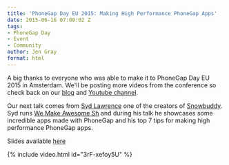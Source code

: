 ```yaml
---
title: 'PhoneGap Day EU 2015: Making High Performance PhoneGap Apps'
date: 2015-06-16 07:00:02 Z
tags:
- PhoneGap Day
- Event
- Community
author: Jen Gray
format: html
---
```


A big thanks to everyone who was able to make it to PhoneGap Day EU 2015 in Amsterdam. We'll be posting more videos from the conference so check back on our [blog](https://phonegap.com/blog/tag/phonegap-day/) and [Youtube channel](https://www.youtube.com/user/PhoneGap).

Our next talk comes from [Syd Lawrence](https://twitter.com/sydlawrence) one of the creators of [Snowbuddy](https://phonegap.com/app/snowbuddy/). Syd runs [We Make Awesome Sh](http://wemakeawesomesh.it/) and during his talk he showcases some incredible apps made with PhoneGap and his top 7 tips for making high performance PhoneGap apps.

Slides available [here](http://www.slideshare.net/sydlawrence/high-performance-phonegap-apps)

{% include video.html id="3rF-xefoy5U" %}
